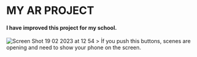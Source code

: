 # MY AR PROJECT

#### I have improved this project for my school. 

![Screen Shot 19 02 2023 at 12 54](https://user-images.githubusercontent.com/77536512/221438500-3390e47e-437c-4c85-8c92-02c27db3aa87.png) > İf you push this buttons, scenes are opening and need to show your phone on the screen. 



